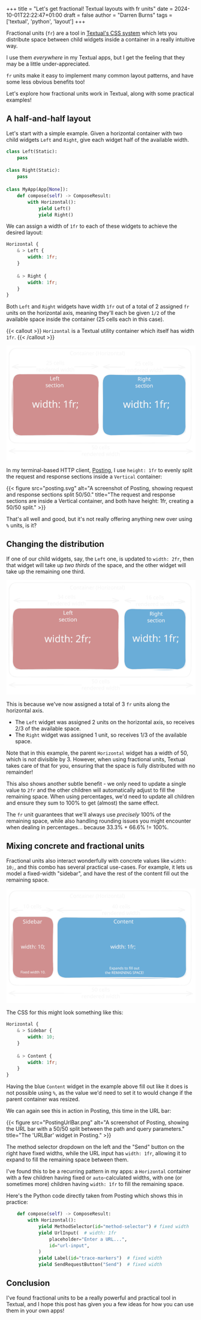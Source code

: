+++
title = "Let's get fractional! Textual layouts with fr units"
date = 2024-10-01T22:22:47+01:00
draft = false
author = "Darren Burns"
tags = ['textual', 'python', 'layout']
+++

Fractional units (`fr`) are a tool in [Textual's CSS system](https://textual.textualize.io/guide/CSS/) which lets you distribute space between child widgets inside a container in a really intuitive way.

I use them *everywhere* in my Textual apps, but I get the feeling that they may be a little under-appreciated.

`fr` units make it easy to implement many common layout patterns, and have some less obvious benefits too!

Let's explore how fractional units work in Textual, along with some practical examples!

## A half-and-half layout

Let's start with a simple example.
Given a horizontal container with two child widgets `Left` and `Right`, give each widget half of the available width.

```python
class Left(Static):
    pass

class Right(Static):
    pass

class MyApp(App[None]):
    def compose(self) -> ComposeResult:
        with Horizontal():
            yield Left()
            yield Right()
```

 We can assign a width of `1fr` to each of these widgets to achieve the desired layout:

```scss
Horizontal {
    & > Left {
        width: 1fr;
    }
    
    & > Right {
        width: 1fr;
    }
}
```

Both `Left` and `Right` widgets have width `1fr` out of a total of 2 assigned `fr` units on the horizontal axis, meaning they'll each be given `1/2` of the available space inside the container (25 cells each in this case).

{{< callout >}}
`Horizontal` is a Textual utility container which itself has width `1fr`.
{{< /callout >}}

![FrUnitsEqual.svg](./FrUnitsEqual.svg)

In my terminal-based HTTP client, [Posting](https://github.com/darrenburns/posting), I use `height: 1fr` to evenly split the request and response sections inside a `Vertical` container:

{{< figure src="posting.svg" alt="A screenshot of Posting, showing request and response sections split 50/50." title="The request and response sections are inside a Vertical container, and both have height: 1fr, creating a 50/50 split." >}}

That's all well and good, but it's not really offering anything new over using `%` units, is it?

## Changing the distribution

If one of our child widgets, say, the `Left` one, is updated to `width: 2fr`, then that widget will take up *two thirds* of the space, and the other widget will take up the remaining one third.

![FrUnitsTwoThirds.svg](./FrUnitsTwoThirds.svg)

This is because we've now assigned a total of 3 `fr` units along the horizontal axis.

- The `Left` widget was assigned 2 units on the horizontal axis, so receives 2/3 of the available space.
- The `Right` widget was assigned 1 unit, so receives 1/3 of the available space.

Note that in this example, the parent `Horizontal` widget has a width of 50, which is *not* divisible by 3. However, when using fractional units, Textual takes care of that for you, ensuring that the space is fully distributed with no remainder!

This also shows another subtle benefit - we only need to update a single value to `2fr` and the other children will automatically adjust to fill the remaining space. When using percentages, we'd need to update all children and ensure they sum to 100% to get (almost) the same effect.

The `fr` unit guarantees that we'll always use *precisely* 100% of the remaining space, while also handling rounding issues you might encounter when dealing in percentages... because 33.3% + 66.6% != 100%.


## Mixing concrete and fractional units

Fractional units also interact wonderfully with concrete values like `width: 10;`, and this combo has several practical use-cases.
For example, it lets us model a fixed-width "sidebar", and have the rest of the content fill out the remaining space. 

![FrUnitsFill.svg](./FrUnitsFill.svg)

The CSS for this might look something like this:

```scss
Horizontal {
    & > Sidebar {
        width: 10;
    }

    & > Content {
        width: 1fr;
    }
}
```

Having the blue `Content` widget in the example above fill out like it does is not possible using `%`, as the value we'd need to set it to would change if the parent container was resized.

We can again see this in action in Posting, this time in the URL bar:

{{< figure src="PostingUrlBar.png" alt="A screenshot of Posting, showing the URL bar with a 50/50 split between the path and query parameters." title="The 'URLBar' widget in Posting." >}}

The method selector dropdown on the left and the "Send" button on the right have fixed widths, while the URL input has `width: 1fr`, allowing it to expand to fill the remaining space between them.

I've found this to be a recurring pattern in my apps: a `Horizontal` container with a few children having fixed or `auto`-calculated widths, with one (or sometimes more) children having `width: 1fr` to fill the remaining space.

Here's the Python code directly taken from Posting which shows this in practice:

```python
    def compose(self) -> ComposeResult:
        with Horizontal():
            yield MethodSelector(id="method-selector") # fixed width
            yield UrlInput(  # width: 1fr
                placeholder="Enter a URL...",
                id="url-input",
            )
            yield Label(id="trace-markers")  # fixed width
            yield SendRequestButton("Send")  # fixed width

```

## Conclusion

I've found fractional units to be a really powerful and practical tool in Textual, and I hope this post has given you a few ideas for how you can use them in your own apps!
